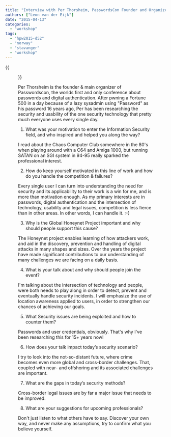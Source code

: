 ```yaml
---
title: "Interview with Per Thorsheim, PasswordsCon Founder and Organizer, speaker at the Honeynet Workshop 2015"
authors: ["Leon van der Eijk"]
date: "2015-04-13"
categories: 
  - "workshop"
tags: 
  - "hpw2015-d52"
  - "norway"
  - "stavanger"
  - "workshop"
---
```

{{<figure src="images/banner.png" alt="Banner" width="50%">}}

Per Thorsheim is the founder & main organizer of Passwordscon, the worlds first and only conference about passwords and digital authentication. After pwning a Fortune 500 in a day because of a lazy sysadmin using "Password" as his password 16 years ago, Per has been researching the security and usability of the one security technology that pretty much everyone uses every single day.

1) What was your motivation to enter the Information Security field, and who inspired and helped you along the way?

I read about the Chaos Computer Club somewhere in the 80's when playing around with a C64 and Amiga 1000, but running SATAN on an SGI system in 94-95 really sparked the professional interest.

2) How do keep yourself motivated in this line of work and how do you handle the competition & failures?

Every single user I can turn into understanding the need for security and its applicability to their work is a win for me, and is more than motivation enough. As my primary interests are in passwords, digital authentication and the intersection of technology, usability and legal issues, competition is less fierce than in other areas. In other words, I can handle it. :-)

3) Why is the Global Honeynet Project important and why should people support this cause?

The Honeynet project enables learning of how attackers work, and aid in the discovery, prevention and handling of digital attacks in many shapes and sizes. Over the years the project have made significant contributions to our understanding of many challenges we are facing on a daily basis.

4) What is your talk about and why should people join the event?

I'm talking about the intersection of technology and people, were both needs to play along in order to detect, prevent and eventually handle security incidents. I will emphasize the use of location awareness applied to users, in order to strengthen our chances of achieving our goals.

5) What Security issues are being exploited and how to counter them?

Passwords and user credentials, obviously. That's why I've been researching this for 15+ years now! 

6) How does your talk impact today’s security scenario?

I try to look into the not-so-distant future, where crime becomes even more global and cross-border challenges. That, coupled with near- and offshoring and its associated challenges are important.

7) What are the gaps in today’s security methods?

Cross-border legal issues are by far a major issue that needs to be improved.

8) What are your suggestions for upcoming professionals?

Don't just listen to what others have to say. Discover your own way, and never make any assumptions, try to confirm what you believe yourself.
